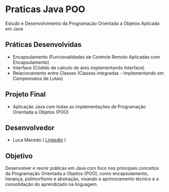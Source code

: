 # Praticas Java POO
Estudo e Desenvolvimento da Programação Orientada a Objetos Aplicada em Java

## Práticas Desenvolvidas
- Encapsulamento (Funcionalidades de Controle Remoto Aplicadas com Encapsulamento)
- Interface (Códido de calculo de áres implementando Interface)
- Relacionamento entre Classes (Classes integradas - Implementando em Campeonatos de Lutas)

## Projeto Final
- Aplicação Java com todas as implementações de Programação Orientada a Objetos (POO)
 
## Desenvolvedor 
- Luca Macedo ( <a href="https://www.linkedin.com/in/luca-macedo-659124219/">Linkedin</a> )

## Objetivo
Desenvolver e reunir práticas em Java com foco nos principais conceitos da Programação Orientada a Objetos (POO), como encapsulamento, herança, polimorfismo e abstração, visando o aprimoramento técnico e a consolidação do aprendizado na linguagem.
